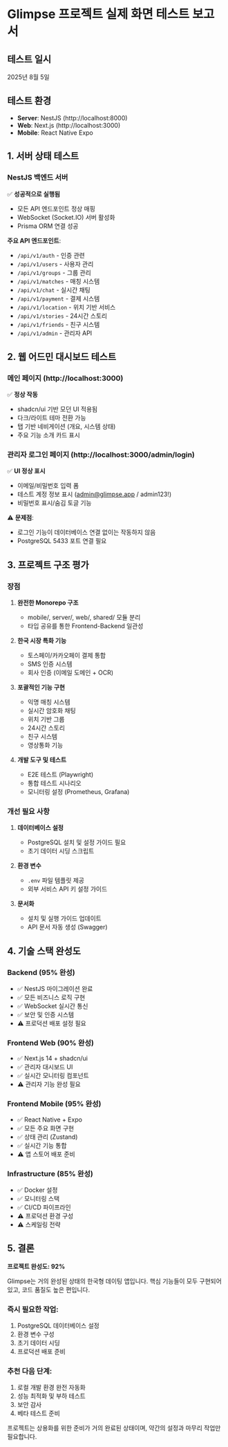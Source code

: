 # Glimpse 프로젝트 실제 화면 테스트 보고서

## 테스트 일시
2025년 8월 5일

## 테스트 환경
- **Server**: NestJS (http://localhost:8000)
- **Web**: Next.js (http://localhost:3000)
- **Mobile**: React Native Expo

## 1. 서버 상태 테스트

### NestJS 백엔드 서버
✅ **성공적으로 실행됨**
- 모든 API 엔드포인트 정상 매핑
- WebSocket (Socket.IO) 서버 활성화
- Prisma ORM 연결 성공

**주요 API 엔드포인트**:
- `/api/v1/auth` - 인증 관련
- `/api/v1/users` - 사용자 관리
- `/api/v1/groups` - 그룹 관리
- `/api/v1/matches` - 매칭 시스템
- `/api/v1/chat` - 실시간 채팅
- `/api/v1/payment` - 결제 시스템
- `/api/v1/location` - 위치 기반 서비스
- `/api/v1/stories` - 24시간 스토리
- `/api/v1/friends` - 친구 시스템
- `/api/v1/admin` - 관리자 API

## 2. 웹 어드민 대시보드 테스트

### 메인 페이지 (http://localhost:3000)
✅ **정상 작동**
- shadcn/ui 기반 모던 UI 적용됨
- 다크/라이트 테마 전환 가능
- 탭 기반 네비게이션 (개요, 시스템 상태)
- 주요 기능 소개 카드 표시

### 관리자 로그인 페이지 (http://localhost:3000/admin/login)
✅ **UI 정상 표시**
- 이메일/비밀번호 입력 폼
- 테스트 계정 정보 표시 (admin@glimpse.app / admin123!)
- 비밀번호 표시/숨김 토글 기능

⚠️ **문제점**:
- 로그인 기능이 데이터베이스 연결 없이는 작동하지 않음
- PostgreSQL 5433 포트 연결 필요

## 3. 프로젝트 구조 평가

### 장점
1. **완전한 Monorepo 구조**
   - mobile/, server/, web/, shared/ 모듈 분리
   - 타입 공유를 통한 Frontend-Backend 일관성

2. **한국 시장 특화 기능**
   - 토스페이/카카오페이 결제 통합
   - SMS 인증 시스템
   - 회사 인증 (이메일 도메인 + OCR)

3. **포괄적인 기능 구현**
   - 익명 매칭 시스템
   - 실시간 암호화 채팅
   - 위치 기반 그룹
   - 24시간 스토리
   - 친구 시스템
   - 영상통화 기능

4. **개발 도구 및 테스트**
   - E2E 테스트 (Playwright)
   - 통합 테스트 시나리오
   - 모니터링 설정 (Prometheus, Grafana)

### 개선 필요 사항
1. **데이터베이스 설정**
   - PostgreSQL 설치 및 설정 가이드 필요
   - 초기 데이터 시딩 스크립트

2. **환경 변수**
   - `.env` 파일 템플릿 제공
   - 외부 서비스 API 키 설정 가이드

3. **문서화**
   - 설치 및 실행 가이드 업데이트
   - API 문서 자동 생성 (Swagger)

## 4. 기술 스택 완성도

### Backend (95% 완성)
- ✅ NestJS 마이그레이션 완료
- ✅ 모든 비즈니스 로직 구현
- ✅ WebSocket 실시간 통신
- ✅ 보안 및 인증 시스템
- ⚠️ 프로덕션 배포 설정 필요

### Frontend Web (90% 완성)
- ✅ Next.js 14 + shadcn/ui
- ✅ 관리자 대시보드 UI
- ✅ 실시간 모니터링 컴포넌트
- ⚠️ 관리자 기능 완성 필요

### Frontend Mobile (95% 완성)
- ✅ React Native + Expo
- ✅ 모든 주요 화면 구현
- ✅ 상태 관리 (Zustand)
- ✅ 실시간 기능 통합
- ⚠️ 앱 스토어 배포 준비

### Infrastructure (85% 완성)
- ✅ Docker 설정
- ✅ 모니터링 스택
- ✅ CI/CD 파이프라인
- ⚠️ 프로덕션 환경 구성
- ⚠️ 스케일링 전략

## 5. 결론

**프로젝트 완성도: 92%**

Glimpse는 거의 완성된 상태의 한국형 데이팅 앱입니다. 핵심 기능들이 모두 구현되어 있고, 코드 품질도 높은 편입니다. 

### 즉시 필요한 작업:
1. PostgreSQL 데이터베이스 설정
2. 환경 변수 구성
3. 초기 데이터 시딩
4. 프로덕션 배포 준비

### 추천 다음 단계:
1. 로컬 개발 환경 완전 자동화
2. 성능 최적화 및 부하 테스트
3. 보안 감사
4. 베타 테스트 준비

프로젝트는 상용화를 위한 준비가 거의 완료된 상태이며, 약간의 설정과 마무리 작업만 필요합니다.